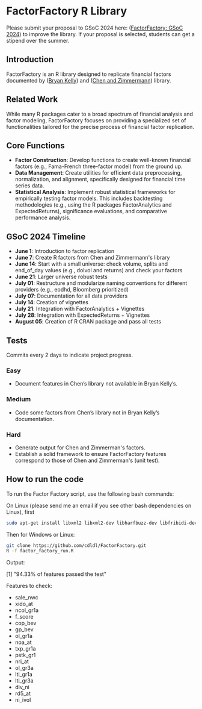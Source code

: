 # FactorFactory R Library

Please submit your proposal to GSoC 2024 here: ([FactorFactory: GSoC 2024](https://github.com/rstats-gsoc/gsoc2024/wiki/FactorFactory:-Financial-Factor-Replication)) to improve the library. If your proposal is selected, students can get a stipend over the summer.


## Introduction
FactorFactory is an R library designed to replicate financial factors documented by ([Bryan Kelly](https://github.com/bkelly-lab/ReplicationCrisis)) and ([Chen and Zimmermann](https://github.com/OpenSourceAP/CrossSection)) library. 

## Related Work
While many R packages cater to a broad spectrum of financial analysis and factor modeling, FactorFactory focuses on providing a specialized set of functionalities tailored for the precise process of financial factor replication.

## Core Functions
- **Factor Construction**: Develop functions to create well-known financial factors (e.g., Fama-French three-factor model) from the ground up.
- **Data Management**: Create utilities for efficient data preprocessing, normalization, and alignment, specifically designed for financial time series data.
- **Statistical Analysis**: Implement robust statistical frameworks for empirically testing factor models. This includes backtesting methodologies (e.g., using the R packages FactorAnalytics and ExpectedReturns), significance evaluations, and comparative performance analysis.

## GSoC 2024 Timeline
- **June 1**: Introduction to factor replication 
- **June 7**: Create R factors from Chen and Zimmermann's library
- **June 14**: Start with a small universe: check volume, splits and end_of_day values (e.g., dolvol and returns) and check your factors 
- **June 21**: Larger universe robust tests 
- **July 01**: Restructure and modularize naming conventions for different providers (e.g., eodhd, Bloomberg prioritized) 
- **July 07**: Documentation for all data providers
- **July 14**: Creation of vignettes
- **July 21**: Integration with FactorAnalytics + Vignettes
- **July 28**: Integration with ExpectedReturns + Vignettes
- **August 05**: Creation of R CRAN package and pass all tests

## Tests
Commits every 2 days to indicate project progress.

### Easy
- Document features in Chen’s library not available in Bryan Kelly’s.

### Medium
- Code some factors from Chen’s library not in Bryan Kelly’s documentation.

### Hard
- Generate output for Chen and Zimmerman's factors.
- Establish a solid framework to ensure FactorFactory features correspond to those of Chen and Zimmerman's (unit test).

## How to run the code
To run the Factor Factory script, use the following bash commands:

On Linux (please send me an email if you see other bash dependencies on Linux), first
```bash
sudo apt-get install libxml2 libxml2-dev libharfbuzz-dev libfribidi-dev libfreetype6-dev libpng-dev libtiff5-dev libjpeg-dev
```
Then for Windows or Linux:
```bash
git clone https://github.com/cdldl/FactorFactory.git
R -f factor_factory_run.R
```

Output:

[1] "94.33% of features passed the test"

Features to check:
  - sale_nwc
  - xido_at
  - ncol_gr1a
  - f_score
  - cop_bev
  - gp_bev
  - ol_gr1a
  - noa_at
  - txp_gr1a
  - pstk_gr1
  - nri_at
  - ol_gr3a
  - lti_gr1a
  - lti_gr3a
  - div_ni
  - rd5_at
  - ni_ivol
